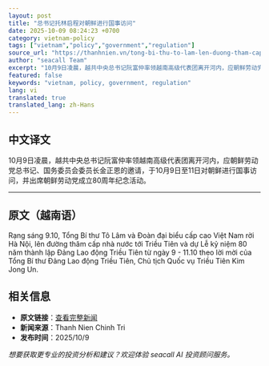 ```yaml
---
layout: post
title: "总书记托林启程对朝鲜进行国事访问"
date: 2025-10-09 08:24:23 +0700
category: vietnam-policy
tags: ["vietnam","policy","government","regulation"]
source_url: "https://thanhnien.vn/tong-bi-thu-to-lam-len-duong-tham-cap-nha-nuoc-toi-trieu-tien-185251009005812807.htm"
author: "seacall Team"
excerpt: "10月9日凌晨，越共中央总书记阮富仲率领越南高级代表团离开河内，应朝鲜劳动党总书记、国务委员会委员长金正恩的邀请，于10月9日至11日对朝鲜进行国事访问，并出席朝鲜劳动党成立80周年纪念活动。..."
featured: false
keywords: "vietnam, policy, government, regulation"
lang: vi
translated: true
translated_lang: zh-Hans
---
```


## 中文译文

10月9日凌晨，越共中央总书记阮富仲率领越南高级代表团离开河内，应朝鲜劳动党总书记、国务委员会委员长金正恩的邀请，于10月9日至11日对朝鲜进行国事访问，并出席朝鲜劳动党成立80周年纪念活动。

---

## 原文（越南语）

Rạng s&aacute;ng 9.10, Tổng B&iacute; thư T&ocirc; L&acirc;m v&agrave; Đo&agrave;n đại biểu cấp cao Việt Nam rời H&agrave; Nội, l&ecirc;n đường thăm cấp nh&agrave; nước tới Triều Ti&ecirc;n v&agrave; dự Lễ kỷ niệm 80 năm th&agrave;nh lập Đảng Lao động Triều Ti&ecirc;n từ ng&agrave;y 9 - 11.10 theo lời mời của Tổng B&iacute; thư Đảng Lao động Triều Ti&ecirc;n, Chủ tịch Quốc vụ Triều Ti&ecirc;n Kim Jong Un.

## 相关信息

- **原文链接**：[查看完整新闻](https://thanhnien.vn/tong-bi-thu-to-lam-len-duong-tham-cap-nha-nuoc-toi-trieu-tien-185251009005812807.htm)
- **新闻来源**：Thanh Nien Chinh Tri
- **发布时间**：2025/10/9

*想要获取更专业的投资分析和建议？欢迎体验 seacall AI 投资顾问服务。*